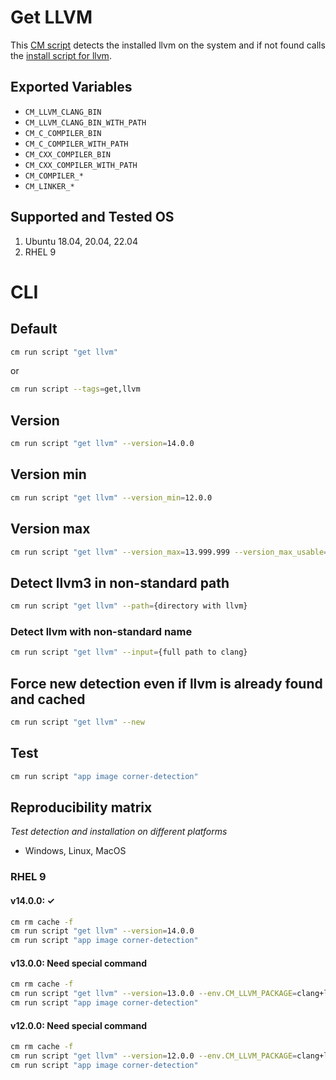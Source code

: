 # Get LLVM
This [CM script](https://github.com/mlcommons/ck/blob/master/cm/docs/specs/script.md) detects the installed llvm on the system and if not found calls the [install script for llvm](../script/install-llvm-prebuilt).

## Exported Variables
* `CM_LLVM_CLANG_BIN`
* `CM_LLVM_CLANG_BIN_WITH_PATH` 
* `CM_C_COMPILER_BIN`
* `CM_C_COMPILER_WITH_PATH`
* `CM_CXX_COMPILER_BIN`
* `CM_CXX_COMPILER_WITH_PATH`
* `CM_COMPILER_*`
* `CM_LINKER_*`

## Supported and Tested OS
1. Ubuntu 18.04, 20.04, 22.04
2. RHEL 9

# CLI

## Default
```bash
cm run script "get llvm"
```
or
```bash
cm run script --tags=get,llvm
```

## Version

```bash
cm run script "get llvm" --version=14.0.0
```

## Version min
```bash
cm run script "get llvm" --version_min=12.0.0
```

## Version max
```bash
cm run script "get llvm" --version_max=13.999.999 --version_max_usable=13.0.0
```

## Detect llvm3 in non-standard path
```bash
cm run script "get llvm" --path={directory with llvm}
```

### Detect llvm with non-standard name
```bash
cm run script "get llvm" --input={full path to clang}
```

## Force new detection even if llvm is already found and cached
```bash
cm run script "get llvm" --new
```

## Test

```bash
cm run script "app image corner-detection"
```

## Reproducibility matrix

*Test detection and installation on different platforms*

* Windows, Linux, MacOS

### RHEL 9

#### v14.0.0: &#10003; 

```bash
cm rm cache -f
cm run script "get llvm" --version=14.0.0
cm run script "app image corner-detection"
```

#### v13.0.0: Need special command

```bash
cm rm cache -f
cm run script "get llvm" --version=13.0.0 --env.CM_LLVM_PACKAGE=clang+llvm-13.0.0-x86_64-linux-gnu-ubuntu-20.04.tar.xz
cm run script "app image corner-detection"
```

#### v12.0.0: Need special command

```bash
cm rm cache -f
cm run script "get llvm" --version=12.0.0 --env.CM_LLVM_PACKAGE=clang+llvm-12.0.0-x86_64-linux-gnu-ubuntu-20.04.tar.xz
cm run script "app image corner-detection"
```
